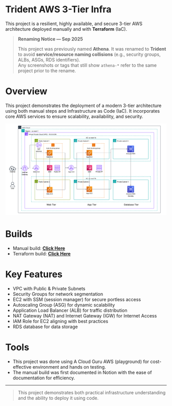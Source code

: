 # Trident AWS 3-Tier Infra
This project is a resilient, highly available, and secure 3-tier AWS architecture deployed manually and with **Terraform** (IaC). 

> **Renaming Notice — Sep 2025**
>
> This project was previously named **Athena**. It was renamed to **Trident** to avoid **service/resource naming collisions** (e.g., security groups, ALBs, ASGs, RDS identifiers).  
> Any screenshots or tags that still show `athena-*` refer to the same project prior to the rename.

# Overview 
This project demonstrates the deployment of a modern 3-tier architecture using both manual steps and Infrastructure as Code (IaC). It incorporates core AWS services to ensure scalability, availability, and security. 

![Trident-3-Tier-Architecture-Diagram](/diagram/trident-3-Tier-Diagram.png) 

# Builds
- Manual build: **[Click Here](/manual_build/README.MD)**
- Terraform build: **[Click Here](/terraform/README.MD)**

# Key Features
- VPC with Public & Private Subnets 
- Security Groups for network segmentation 
- EC2 with SSM (session manager) for secure portless access 
- Autoscaling Group (ASG) for dynamic scalability 
- Application Load Balancer (ALB) for traffic distribution 
- NAT Gateway (NAT) and Internet Gateway (IGW) for Internet Access
- IAM Role for EC2 aligning with best practices 
- RDS database for data storage 

# Tools 
- This project was done using A Cloud Guru AWS (playground) for cost-effective environment and hands on testing. 
- The manual build was first documented in Notion with the ease of documentation for efficiency.

--- 
> This project demonstrates both practical infrastructure understanding and the ability to deploy it using code.  
